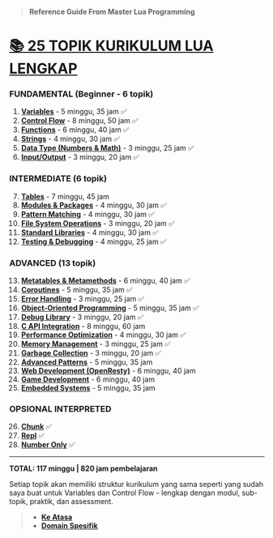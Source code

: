 > **Reference Guide From Master Lua Programming**

# **[📚 25 TOPIK KURIKULUM LUA LENGKAP][0]**

### **FUNDAMENTAL (Beginner - 6 topik)**

1. **[Variables][1]** - 5 minggu, 35 jam ✅
2. **[Control Flow][2]** - 8 minggu, 50 jam ✅
3. **[Functions][3]** - 6 minggu, 40 jam ✅
4. **[Strings][4]** - 4 minggu, 30 jam ✅
5. **[Data Type (Numbers & Math)][5]** - 3 minggu, 25 jam ✅
6. **[Input/Output][6]** - 3 minggu, 20 jam ✅

### **INTERMEDIATE (6 topik)**

7. **[Tables][7]** - 7 minggu, 45 jam
8. **[Modules & Packages][8]** - 4 minggu, 30 jam ✅
9. **[Pattern Matching][9]** - 4 minggu, 30 jam ✅
10. **[File System Operations][10]** - 3 minggu, 20 jam ✅
11. **[Standard Libraries][11]** - 4 minggu, 30 jam ✅
12. **[Testing & Debugging][12]** - 4 minggu, 25 jam ✅

### **ADVANCED (13 topik)**

13. **[Metatables & Metamethods][13]** - 6 minggu, 40 jam ✅
14. **[Coroutines][14]** - 5 minggu, 35 jam ✅
15. **[Error Handling][15]** - 3 minggu, 25 jam ✅
16. **[Object-Oriented Programming][16]** - 5 minggu, 35 jam ✅
17. **[Debug Library][17]** - 3 minggu, 20 jam ✅
18. **[C API Integration][18]** - 8 minggu, 60 jam
19. **[Performance Optimization][19]** - 4 minggu, 30 jam ✅
20. **[Memory Management][20]** - 3 minggu, 25 jam ✅
21. **[Garbage Collection][21]** - 3 minggu, 20 jam ✅
22. **[Advanced Patterns][22]** - 5 minggu, 35 jam
23. **[Web Development (OpenResty)][23]** - 6 minggu, 40 jam
24. **[Game Development][24]** - 6 minggu, 40 jam
25. **[Embedded Systems][25]** - 5 minggu, 35 jam

### **OPSIONAL INTERPRETED**

26. **[Chunk][26]** ✅
27. **[Repl][27]** ✅
29. **[Number Only][29]** ✅

---

**TOTAL: 117 minggu | 820 jam pembelajaran**

Setiap topik akan memiliki struktur kurikulum yang sama seperti yang sudah saya buat untuk Variables dan Control Flow - lengkap dengan modul, sub-topik, praktik, dan assessment.

> - **[Ke Atasa](#)**
> - **[Domain Spesifik][domain]**

[0]: ../README.md
[1]: ../materi/dasar/variabel/README.md
[2]: ../materi/dasar/kontrol-flow/README.md
[3]: ../materi/dasar/function/README.md
[4]: ../materi/dasar/string/README.md
[5]: ../materi/dasar/tipe-data/README.md
[6]: ../materi/dasar/input-output/README.md
[7]: ../materi/intermediate/tables/README.md
[8]: ../materi/intermediate/modules-and-packages/README.md
[9]: ../materi/intermediate/pattern-matching/README.md
[10]: ../materi/intermediate/file-system-operations/README.md
[11]: ../materi/intermediate/standard-libraries/README.md
[12]: ../materi/intermediate/testing-and-debugging/README.md
[13]: ../materi/advanced/metatables-and-metamethods/README.md
[14]: ../materi/advanced/coroutines/README.md
[15]: ../materi/advanced/errorh-andling/README.md
[16]: ../materi/OOP/README.md
[17]: ../materi/advanced/debug-library/README.md
[18]: ../materi/advanced/C-API-Integration/README.md
[19]: ../materi/advanced/performance-optimization/README.md
[20]: ../materi/advanced/memory-management/README.md
[21]: ../materi/advanced/garbage-collection/README.md
[22]: ../materi/advanced/advanced-patterns/README.md
[23]: ../materi/advanced/web-development/README.md
[24]: ../materi/advanced/game-development/README.md
[25]: ../materi/advanced/embedded-systems/README.md
[26]: ../materi/dasar/chunk/README.md
[27]: ../materi/dasar/repl/README.md
[28]: ../materi/dasar/tipe-data/number/README.md
[29]: ../materi/dasar/tipe-data/number/reference-guide/README.md
[domain]: ../../../README.md
